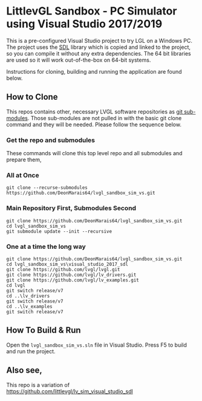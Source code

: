 # LittlevGL Sandbox - PC Simulator using Visual Studio 2017/2019

This is a pre-configured Visual Studio project to try LGL on a Windows PC. The project uses the [SDL](https://www.libsdl.org/) library which is copied and linked to the project, so you can compile it without any extra dependencies. The 64 bit libraries are used so it will work out-of-the-box on 64-bit systems.

Instructions for cloning, building and running the application are found below.

## How to Clone

This repos contains other, necessary LVGL software repositories as [git sub-modules](https://git-scm.com/book/en/v2/Git-Tools-Submodules).  Those sub-modules are not pulled in with the basic git clone command and they will be needed. Please follow the sequence below.

### Get the repo and submodules

These commands will clone this top level repo and all submodules and prepare them,

### All at Once
```
git clone --recurse-submodules https://github.com/DeonMarais64/lvgl_sandbox_sim_vs.git
```
### Main Repository First, Submodules Second
```
git clone https://github.com/DeonMarais64/lvgl_sandbox_sim_vs.git
cd lvgl_sandbox_sim_vs
git submodule update --init --recursive
```
### One at a time the long way
```
git clone https://github.com/DeonMarais64/lvgl_sandbox_sim_vs.git
cd lvgl_sandbox_sim_vs\visual_studio_2017_sdl
git clone https://github.com/lvgl/lvgl.git
git clone https://github.com/lvgl/lv_drivers.git
git clone https://github.com/lvgl/lv_examples.git
cd lvgl
git switch release/v7
cd ..\lv_drivers
git switch release/v7
cd ..\lv_examples
git switch release/v7
```

## How To Build & Run

Open the `lvgl_sandbox_sim_vs.sln` file in Visual Studio.
Press F5 to build and run the project.

## Also see,
This repo is a variation of https://github.com/littlevgl/lv_sim_visual_studio_sdl

